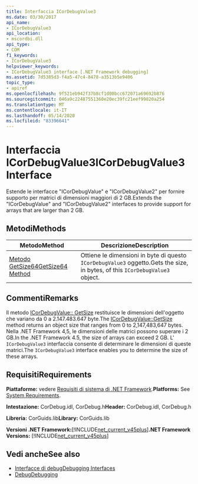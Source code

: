 ```yaml
---
title: Interfaccia ICorDebugValue3
ms.date: 03/30/2017
api_name:
- ICorDebugValue3
api_location:
- mscordbi.dll
api_type:
- COM
f1_keywords:
- ICorDebugValue3
helpviewer_keywords:
- ICorDebugValue3 interface [.NET Framework debugging]
ms.assetid: 7d5385d3-f4a5-47c4-8478-a3513b5e9406
topic_type:
- apiref
ms.openlocfilehash: 9f521eb942f37b8cf1d00bcc672071a69692b876
ms.sourcegitcommit: 046a9c22487551360e20ec39fc21eef99820a254
ms.translationtype: MT
ms.contentlocale: it-IT
ms.lasthandoff: 05/14/2020
ms.locfileid: "83396641"
---
```

# <a name="icordebugvalue3-interface"></a><span data-ttu-id="860d5-102">Interfaccia ICorDebugValue3</span><span class="sxs-lookup"><span data-stu-id="860d5-102">ICorDebugValue3 Interface</span></span>
<span data-ttu-id="860d5-103">Estende le interfacce "ICorDebugValue" e "ICorDebugValue2" per fornire supporto per matrici di dimensioni maggiori di 2 GB.</span><span class="sxs-lookup"><span data-stu-id="860d5-103">Extends the "ICorDebugValue" and "ICorDebugValue2" interfaces to provide support for arrays that are larger than 2 GB.</span></span>  
  
## <a name="methods"></a><span data-ttu-id="860d5-104">Metodi</span><span class="sxs-lookup"><span data-stu-id="860d5-104">Methods</span></span>  
  
|<span data-ttu-id="860d5-105">Metodo</span><span class="sxs-lookup"><span data-stu-id="860d5-105">Method</span></span>|<span data-ttu-id="860d5-106">Descrizione</span><span class="sxs-lookup"><span data-stu-id="860d5-106">Description</span></span>|  
|------------|-----------------|  
|[<span data-ttu-id="860d5-107">Metodo GetSize64</span><span class="sxs-lookup"><span data-stu-id="860d5-107">GetSize64 Method</span></span>](icordebugvalue3-getsize64-method.md)|<span data-ttu-id="860d5-108">Ottiene le dimensioni in byte di questo `ICorDebugValue3` oggetto.</span><span class="sxs-lookup"><span data-stu-id="860d5-108">Gets the size, in bytes, of this `ICorDebugValue3` object.</span></span>|  
  
## <a name="remarks"></a><span data-ttu-id="860d5-109">Commenti</span><span class="sxs-lookup"><span data-stu-id="860d5-109">Remarks</span></span>  
 <span data-ttu-id="860d5-110">Il metodo [ICorDebugValue:: GetSize](icordebugvalue3-getsize64-method.md) restituisce le dimensioni dell'oggetto che variano da 0 a 2.147.483.647 byte.</span><span class="sxs-lookup"><span data-stu-id="860d5-110">The [ICorDebugValue::GetSize](icordebugvalue3-getsize64-method.md) method returns an object size that ranges from 0 to 2,147,483,647 bytes.</span></span> <span data-ttu-id="860d5-111">Nella .NET Framework 4,5, le dimensioni delle matrici possono superare i 2 GB.</span><span class="sxs-lookup"><span data-stu-id="860d5-111">In the .NET Framework 4.5, the size of arrays can exceed 2 GB.</span></span> <span data-ttu-id="860d5-112">L' `ICorDebugValue3` interfaccia consente di determinare le dimensioni di queste matrici.</span><span class="sxs-lookup"><span data-stu-id="860d5-112">The `ICorDebugValue3` interface enables you to determine the size of these arrays.</span></span>  
  
## <a name="requirements"></a><span data-ttu-id="860d5-113">Requisiti</span><span class="sxs-lookup"><span data-stu-id="860d5-113">Requirements</span></span>  
 <span data-ttu-id="860d5-114">**Piattaforme:** vedere [Requisiti di sistema di .NET Framework](../../get-started/system-requirements.md).</span><span class="sxs-lookup"><span data-stu-id="860d5-114">**Platforms:** See [System Requirements](../../get-started/system-requirements.md).</span></span>  
  
 <span data-ttu-id="860d5-115">**Intestazione:** CorDebug.idl, CorDebug.h</span><span class="sxs-lookup"><span data-stu-id="860d5-115">**Header:** CorDebug.idl, CorDebug.h</span></span>  
  
 <span data-ttu-id="860d5-116">**Libreria:** CorGuids.lib</span><span class="sxs-lookup"><span data-stu-id="860d5-116">**Library:** CorGuids.lib</span></span>  
  
 <span data-ttu-id="860d5-117">**Versioni .NET Framework:**[!INCLUDE[net_current_v45plus](../../../../includes/net-current-v45plus-md.md)]</span><span class="sxs-lookup"><span data-stu-id="860d5-117">**.NET Framework Versions:** [!INCLUDE[net_current_v45plus](../../../../includes/net-current-v45plus-md.md)]</span></span>  
  
## <a name="see-also"></a><span data-ttu-id="860d5-118">Vedi anche</span><span class="sxs-lookup"><span data-stu-id="860d5-118">See also</span></span>

- [<span data-ttu-id="860d5-119">Interfacce di debug</span><span class="sxs-lookup"><span data-stu-id="860d5-119">Debugging Interfaces</span></span>](debugging-interfaces.md)
- [<span data-ttu-id="860d5-120">Debug</span><span class="sxs-lookup"><span data-stu-id="860d5-120">Debugging</span></span>](index.md)
